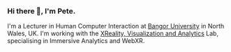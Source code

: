 ### Hi there 👋, I'm Pete.

I'm a Lecturer in Human Computer Interaction at [Bangor University](https://bangor.ac.uk) in North Wales, UK. I'm working with the [XReality, Visualization and Analytics](https://xrvalab.github.io) Lab, specialising in Immersive Analytics and WebXR.

<!--
**PButcher/PButcher** is a ✨ _special_ ✨ repository because its `README.md` (this file) appears on your GitHub profile.

Here are some ideas to get you started:

- 🔭 I’m currently working on ...
- 🌱 I’m currently learning ...
- 👯 I’m looking to collaborate on ...
- 🤔 I’m looking for help with ...
- 💬 Ask me about ...
- 📫 How to reach me: ...
- 😄 Pronouns: ...
- ⚡ Fun fact: ...
-->
